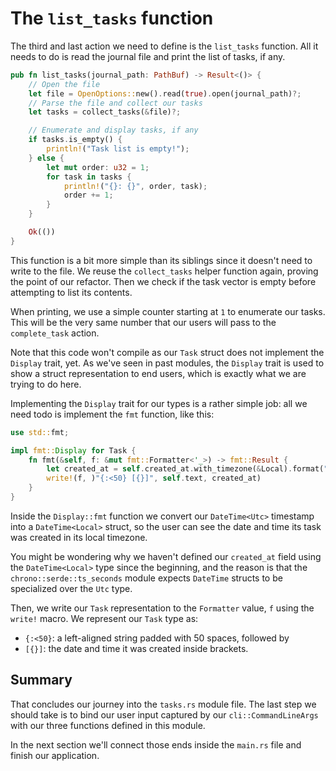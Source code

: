 # The `list_tasks` function

The third and last action we need to define is the `list_tasks` function. All it needs to do is read
the journal file and print the list of tasks, if any.

```rust
pub fn list_tasks(journal_path: PathBuf) -> Result<()> {
    // Open the file
    let file = OpenOptions::new().read(true).open(journal_path)?;
    // Parse the file and collect our tasks
    let tasks = collect_tasks(&file)?;

    // Enumerate and display tasks, if any
    if tasks.is_empty() {
        println!("Task list is empty!");
    } else {
        let mut order: u32 = 1;
        for task in tasks {
            println!("{}: {}", order, task);
            order += 1;
        }
    }

    Ok(())
}
```

This function is a bit more simple than its siblings since it doesn't need to write to the file. We reuse the `collect_tasks` helper function again, proving the point of our refactor. Then we check if the task vector is empty before attempting to list its contents.

When printing, we use a simple counter starting at `1` to enumerate our tasks. This will be the very same number that our users will pass to the `complete_task` action.

Note that this code won't compile as our `Task` struct does not implement the `Display` trait, yet. As we've seen in past modules, the `Display` trait is used to show a struct representation to end users, which is exactly what we are trying to do here.

Implementing the `Display` trait for our types is a rather simple job: all we need todo is implement the `fmt` function, like this:

```rust
use std::fmt;

impl fmt::Display for Task {
    fn fmt(&self, f: &mut fmt::Formatter<'_>) -> fmt::Result {
        let created_at = self.created_at.with_timezone(&Local).format("%F %H:%M");
        write!(f, )"{:<50} [{}]", self.text, created_at)
    }
}
```

Inside the `Display::fmt` function we convert our `DateTime<Utc>` timestamp into a `DateTime<Local>` struct, so the user can see the date and time its task was created in its local timezone.

You might be wondering why we haven't defined our `created_at` field using the `DateTime<Local>` type since the beginning, and the reason is that the `chrono::serde::ts_seconds` module expects `DateTime` structs to be specialized over the `Utc` type.

Then, we write our `Task` representation to the `Formatter` value, `f` using the `write!` macro. We represent our `Task` type as:

- `{:<50}`: a left-aligned string padded with 50 spaces, followed by
- `[{}]`: the date and time it was created inside brackets.

## Summary

That concludes our journey into the `tasks.rs` module file. The last step we should take is to bind our user input captured by our `cli::CommandLineArgs` with our three functions defined in this
module.

In the next section we'll connect those ends inside the `main.rs` file and finish our application.

